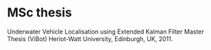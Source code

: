 # MSc thesis
Underwater Vehicle Localisation using Extended Kalman Filter
Master Thesis (ViBot)
Heriot-Watt University, Edinburgh, UK, 2011.

